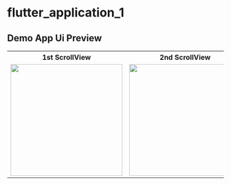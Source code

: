 # flutter_application_1

## Demo App Ui Preview


<table>
  
  
<tr>                    
<th> 1st ScrollView</th>
<th> 2nd ScrollView</th>   
<th> 3rd ScrollView</th>   
</tr>  
  
  
  
<tr>



 <td>
  <img src="https://github.com/yasin9064/flutter_application_1/assets/108936278/ca50eb85-278c-43b3-8eb3-5c5062109ba3" width="260"/>
</td>
<td>
  <img src="https://github.com/yasin9064/flutter_application_1/assets/108936278/7ea6ec20-1c1d-47a1-82a6-cc4ae657cf4e" width="260"/>
</td>
<td>
  <img src="https://github.com/yasin9064/flutter_application_1/assets/108936278/86dd9a29-d60d-4d39-8d4c-03b8be0abde9" width="260"/>
</td>
  

</tr>


</table>





<table>
